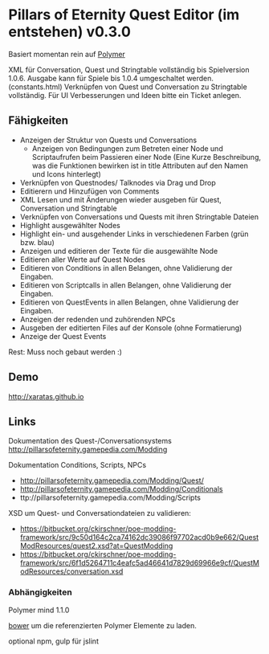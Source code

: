 # Pillars of Eternity Quest Editor (im entstehen) v0.3.0

Basiert momentan rein auf [Polymer](www.polymer-project.org)

XML für Conversation, Quest und Stringtable vollständig bis Spielversion 1.0.6. Ausgabe kann für Spiele bis 1.0.4 umgeschaltet werden. (constants.html)
Verknüpfen von Quest und Conversation zu Stringtable vollständig.
Für UI Verbesserungen und Ideen bitte ein Ticket anlegen.

## Fähigkeiten
* Anzeigen der Struktur von Quests und Conversations
  * Anzeigen von Bedingungen zum Betreten einer Node und Scriptaufrufen beim Passieren einer Node (Eine Kurze Beschreibung, was die Funktionen bewirken ist in title Attributen auf den Namen und Icons hinterlegt)
* Verknüpfen von Questnodes/ Talknodes via Drag und Drop
* Editierern und Hinzufügen von Comments
* XML Lesen und mit Änderungen wieder ausgeben für Quest, Conversation und Stringtable
* Verknüpfen von Conversations und Quests mit ihren Stringtable Dateien
* Highlight ausgewählter Nodes
* Highlight ein- und ausgehender Links in verschiedenen Farben (grün bzw. blau)
* Anzeigen und editieren der Texte für die ausgewählte Node
* Editieren aller Werte auf Quest Nodes
* Editieren von Conditions in allen Belangen, ohne Validierung der Eingaben.
* Editieren von Scriptcalls in allen Belangen, ohne Validierung der Eingaben.
* Editieren von QuestEvents in allen Belangen, ohne Validierung der Eingaben.
* Anzeigen der redenden und zuhörenden NPCs
* Ausgeben der editierten Files auf der Konsole (ohne Formatierung)
* Anzeige der Quest Events


Rest: Muss noch gebaut werden :)

## Demo
http://xaratas.github.io

## Links
Dokumentation des Quest-/Conversationsystems http://pillarsofeternity.gamepedia.com/Modding


Dokumentation Conditions, Scripts, NPCs 
* http://pillarsofeternity.gamepedia.com/Modding/Quest/
* http://pillarsofeternity.gamepedia.com/Modding/Conditionals
* ttp://pillarsofeternity.gamepedia.com/Modding/Scripts


XSD um Quest- und Conversationdateien zu validieren: 
* https://bitbucket.org/ckirschner/poe-modding-framework/src/9c50d164c2ca74162dc39086f97702acd0b9e662/QuestModResources/quest2.xsd?at=QuestModding
* https://bitbucket.org/ckirschner/poe-modding-framework/src/6f1d5264711c4eafc5ad46641d7829d69966e9cf/QuestModResources/conversation.xsd


### Abhängigkeiten
Polymer mind 1.1.0


[bower](bower.io) um die referenzierten Polymer Elemente zu laden.


optional npm, gulp für jslint

